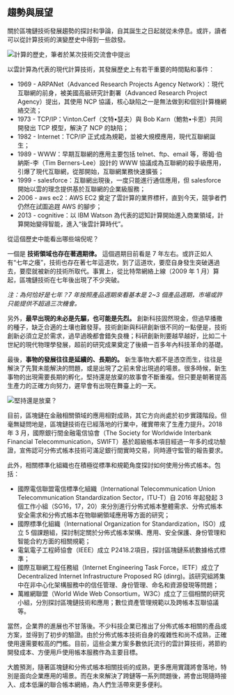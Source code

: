 ## 趨勢與展望

關於區塊鏈技術發展趨勢的探討和爭論，自其誕生之日起就從未停息。或許，讀者可以從計算技術的演變歷史中得到一些啟發。

![計算的歷史，筆者於某次技術交流會中提出](_images/computing_history.png)

以雲計算為代表的現代計算技術，其發展歷史上有若干重要的時間點和事件：

* 1969 - ARPANet（Advanced Research Projects Agency Network）：現代互聯網的前身，被美國高級研究計劃署（Advanced Research Project Agency）提出，其使用 NCP 協議，核心缺陷之一是無法做到和個別計算機網絡交流；
* 1973 - TCP/IP：Vinton.Cerf（文特•瑟夫）與 Bob Karn（鮑勃•卡恩）共同開發出 TCP 模型，解決了 NCP 的缺陷；
* 1982 - Internet：TCP/IP 正式成為規範，並被大規模應用，現代互聯網誕生；
* 1989 - WWW：早期互聯網的應用主要包括 telnet、ftp、email 等，蒂姆·伯納斯-李（Tim Berners-Lee）設計的 WWW 協議成為互聯網的殺手級應用，引爆了現代互聯網，從那開始，互聯網業務快速擴張；
* 1999 - salesforce：互聯網出現後，一度只能進行通信應用，但 salesforce 開始以雲的理念提供基於互聯網的企業級服務；
* 2006 - aws ec2：AWS EC2 奠定了雲計算的業界標杆，直到今天，競爭者們仍然在試圖追趕 AWS 的腳步；
* 2013 - cognitive：以 IBM Watson 為代表的認知計算開始進入商業領域，計算開始變得智能，進入“後雲計算時代”。

從這個歷史中能看出哪些端倪呢？

一個是 **技術領域也存在著週期律。** 這個週期目前看是 7 年左右。或許正如人有“七年之癢”，技術也存在著七年這道坎，到了這道坎，要麼自身發生突破邁過去，要麼就被新的技術所取代。事實上，從比特幣網絡上線（2009 年 1 月）算起，區塊鏈技術在七年後出現了不少突破。

*注：為何恰好是七年？7 年按照產品週期來看基本是 2~3 個產品週期，市場或許只能提供不超過三次機會。*

另外，**最早出現的未必是先驅，也可能是先烈。** 創新科技固然現金，但過早播撒的種子，缺乏合適的土壤也難發芽。技術創新與科研創新很不同的一點便是，技術創新必須立足於需求，過早過晚都會錯失良機；科研創新則要越早越好，比如二十世紀的現代物理學發展，超前的研究成果奠定了後續一百多年內科技革命的基礎。

最後，**事物的發展往往是延續的、長期的。** 新生事物大都不是憑空而生，往往是解決了先賢未能解決的問題，或是出現了之前未曾出現過的場景。很多時候，新生事物的出現需要長期的孵化，堅持還是放棄的故事會不斷重複。但只要是朝著提高生產力的正確方向努力，遲早會有出現在舞臺上的一天。

![堅持還是放棄？](_images/near_dream.png)

目前，區塊鏈在金融相關領域的應用相對成熟，其它方向尚處於初步實踐階段。但毫無疑問地是，區塊鏈技術在已經落地的行業中，確實帶來了生產力提升。2018 年 3 月，國際銀行間金融電信協會（The Society for Worldwide Interbank Financial Telecommunication，SWIFT）基於超級帳本項目經過一年多的成功驗證，宣佈認可分佈式帳本技術可滿足銀行間實時交易，同時遵守監管的報告要求。

此外，相關標準化組織也在積極從標準和規範角度探討如何使用分佈式帳本。包括：

* 國際電信聯盟電信標準化組織（International Telecommunication Union Telecommunication Standardization Sector，ITU-T）自 2016 年起發起 3 個工作小組（SG16，17，20）來分別進行分佈式帳本整體需求、分佈式帳本安全需求和分佈式帳本在物聯網領域應用等方面的研究；
* 國際標準化組織（International Organization for Standardization，ISO）成立 5 個課題組，探討制定關於分佈式帳本架構、應用、安全保護、身份管理和智能合約方面的相關規範；
* 電氣電子工程師協會（IEEE）成立 P2418.2項目，探討區塊鏈系統數據格式標準；
* 國際互聯網工程任務組（Internet Engineering Task Force，IETF）成立了 Decentralized Internet Infrastructure Proposed RG (dinrg)。該研究組將集中在非中心化架構服務中的信任管理、身份管理、命名和資源發現等問題；
* 萬維網聯盟（World Wide Web Consortium，W3C）成立了三個相關的研究小組，分別探討區塊鏈技術和應用；數位資產管理規範以及跨帳本互聯協議等。

當然，企業界的進展也不甘落後。不少科技企業已推出了分佈式帳本相關的產品或方案，並得到了初步的驗證。由於分佈式帳本技術自身的複雜性和尚不成熟，正確使用還需要較高的門檻。目前，這些企業方案多數依託流行的雲計算技術，將節約開發成本、方便用戶使用帳本服務作為主要目標。

大膽預測，隨著區塊鏈和分佈式帳本相關技術的成熟，更多應用實踐將會落地，特別是面向企業應用的場景。而在未來解決了跨鏈等一系列問題後，將會出現隨時接入、成本低廉的聯合帳本網絡，為人們生活帶來更多便利。
